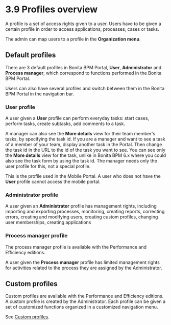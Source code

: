 # 3.9 Profiles overview

A profile is a set of access rights given to a user. Users have to be given a certain profile in order to access applications, processes, cases or tasks.

The admin can map users to a profile in the **Organization menu**.

## Default profiles

There are 3 default profiles in Bonita BPM Portal, **User**, **Administrator** and **Process manager**, which correspond to functions performed in the Bonita BPM Portal.

Users can also have several profiles and switch between them in the Bonita BPM Portal in the navigation bar.

### User profile

A user given a **User** profile can perform everyday tasks: start cases, perform tasks, create subtasks, add comments to a task. 

A manager can also see the **More details** view for their team member's tasks, by specifying the task id. 
If you are a manager and want to see a task of a member of your team, display another task in the Portal. Then change the task id in the URL to the id of the task you want to see. 
You can see only the **More details** view for the task, unlike in Bonita BPM 6.x where you could also see the task form by using the task id.
The manager needs only the user profile for this, not a special profile.

This is the profile used in the Mobile Portal. A user who does not have the **User** profile cannot access the mobile portal. 

### Administrator profile

A user given an **Administrator** profile has management rights, including importing and exporting processes, monitoring, creating reports, correcting errors, creating and modifying users, creating custom profiles, changing user memberships, creating applications

### Process manager profile

The process manager profile is available with the Performance and Efficiency editions.

A user given the **Process manager** profile has limited management rights for activities related to the process they are assigned by the Administrator.

## Custom profiles

Custom profiles are available with the Performance and Efficiency editions. 
A custom profile is created by the Administrator. 
Each profile can be given a set of customized functions organized in a customized navigation menu.

See [Custom profiles](custom-profiles.md).